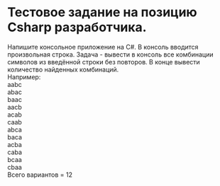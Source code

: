 # Тестовое задание на позицию Csharp разработчика. 


Напишите консольное приложение на C#. В консоль вводится произвольная строка. Задача - вывести в консоль все комбинации символов из введённой строки без повторов. В конце вывести количество найденных комбинаций.  
Например:  
aabc  
abac  
baac  
aacb  
acab  
caab  
abca  
baca  
acba  
caba  
bcaa  
cbaa  
Всего вариантов = 12
